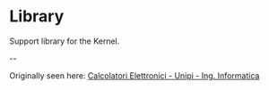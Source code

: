 # Library
Support library for the Kernel.

--

Originally seen here: [Calcolatori Elettronici - Unipi - Ing. Informatica](http://calcolatori.iet.unipi.it/)

